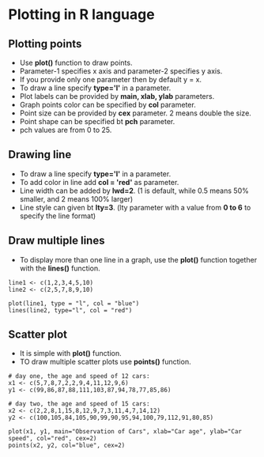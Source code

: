 # Plotting in R language

## Plotting points
- Use **plot()** function to draw points.
- Parameter-1 specifies x axis and parameter-2 specifies y axis.
- If you provide only one parameter then by default y = x.
- To draw a line specify **type='l'** in a parameter.
- Plot labels can be provided by **main, xlab, ylab** parameters.
- Graph points color can be specified by **col** parameter.
- Point size can be provided by **cex** parameter. 2 means double the size.
- Point shape can be specified bt **pch** parameter.
- pch values are from 0 to 25.

## Drawing line
- To draw a line specify **type='l'** in a parameter.
- To add color in line add **col = 'red'**  as parameter.
- Line width can be added by **lwd=2**. (1 is default, while 0.5 means 50% smaller, and 2 means 100% larger)
- Line style can given bt **lty=3**. (lty parameter with a value from **0 to 6** to specify the line format)

## Draw multiple lines
- To display more than one line in a graph, use the **plot()** function together with the **lines()** function.
```
line1 <- c(1,2,3,4,5,10)
line2 <- c(2,5,7,8,9,10)

plot(line1, type = "l", col = "blue")
lines(line2, type="l", col = "red")
```

## Scatter plot
- It is simple with **plot()** function.
- TO draw multiple scatter plots use **points()** function.
```
# day one, the age and speed of 12 cars:
x1 <- c(5,7,8,7,2,2,9,4,11,12,9,6)
y1 <- c(99,86,87,88,111,103,87,94,78,77,85,86)

# day two, the age and speed of 15 cars:
x2 <- c(2,2,8,1,15,8,12,9,7,3,11,4,7,14,12)
y2 <- c(100,105,84,105,90,99,90,95,94,100,79,112,91,80,85)

plot(x1, y1, main="Observation of Cars", xlab="Car age", ylab="Car speed", col="red", cex=2)
points(x2, y2, col="blue", cex=2) 
```


